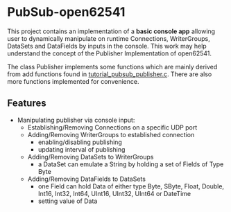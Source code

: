 # PubSub-open62541
This project contains an implementation of a **basic console app** allowing user to dynamically manipulate on runtime Connections, WriterGroups, DataSets and DataFields by inputs in the console. This work may help understand the concept of the Publisher Implementation of open62541.

The class Publisher implements some functions which are mainly derived from add functions found in [tutorial_pubsub_publisher.c](https://github.com/open62541/open62541/blob/master/examples/pubsub/tutorial_pubsub_publish.c). There are also more functions implemented for convenience.

## Features
  - Manipulating publisher via console input:
    - Establishing/Removing Connections on a specific UDP port 
    - Adding/Removing WriterGroups to established connection
      - enabling/disabling publishing
      - updating interval of publishing
    - Adding/Removing DataSets to WriterGroups
      - a DataSet can emulate a String by holding a set of Fields of Type Byte
    - Adding/Removing DataFields to DataSets
      - one Field can hold Data of either type Byte, SByte, Float, Double, Int16, Int32, Int64, UInt16, UInt32, UInt64 or DateTime
      - setting value of Data
